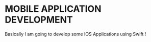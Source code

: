 # MOBILE APPLICATION DEVELOPMENT

Basically I am going to develop some IOS Applications using Swift !
